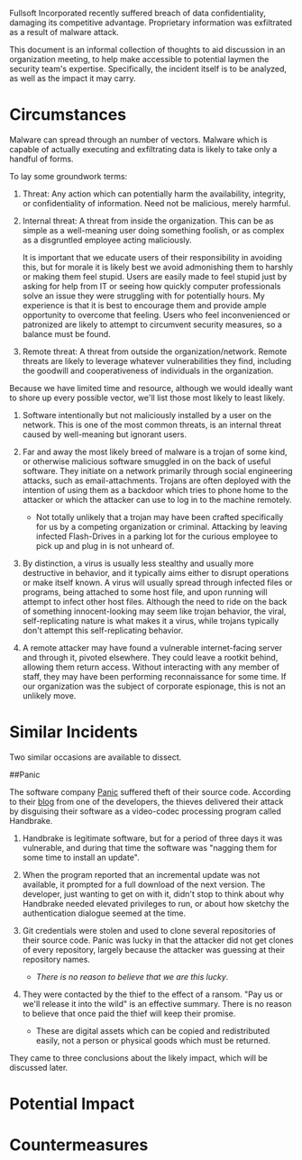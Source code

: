 Fullsoft Incorporated recently suffered breach of data confidentiality,
damaging its competitive advantage. Proprietary information was
exfiltrated as a result of malware attack.

This document is an informal collection of thoughts to aid discussion in
an organization meeting, to help make accessible to potential laymen the
security team's expertise. Specifically, the incident itself is to be
analyzed, as well as the impact it may carry.

Circumstances
=============
Malware can spread through an number of vectors. Malware which is
capable of actually executing and exfiltrating data is likely to take
only a handful of forms.

To lay some groundwork terms:
1. Threat: Any action which can potentially harm the availability,
   integrity, or confidentiality of information. Need not be malicious,
merely harmful.

2. Internal threat: A threat from inside the organization. This can be
   as simple as a well-meaning user doing something foolish, or as
complex as a disgruntled employee acting maliciously.

   It is important that we educate users of their responsibility in
avoiding this, but for morale it is likely best we avoid admonishing
them to harshly or making them feel stupid. Users are easily made to
feel stupid just by asking for help from IT or seeing how quickly
computer professionals solve an issue they were struggling with for
potentially hours. My experience is that it is best to encourage them
and provide ample opportunity to overcome that feeling. Users who feel
inconvenienced or patronized are likely to attempt to circumvent
security measures, so a balance must be found.

3. Remote threat: A threat from outside the organization/network. Remote
   threats are likely to leverage whatever vulnerabilities they find,
including the goodwill and cooperativeness of individuals in the
organization.

Because we have limited time and resource, although we would ideally
want to shore up every possible vector, we'll list those most likely to
least likely.

1. Software intentionally but not maliciously installed by a user on the
   network. This is one of the most common threats, is an internal
threat caused by well-meaning but ignorant users.

 1. Far and away the most likely breed of malware is a trojan of some
    kind, or otherwise malicious software smuggled in on the back of
useful software. They initiate on a network primarily through social
engineering attacks, such as email-attachments. Trojans are often
deployed with the intention of using them as a backdoor which tries to
phone home to the attacker or which the attacker can use to log in to
the machine remotely.  

	- Not totally unlikely that a trojan may have been crafted
	  specifically for us by a competing organization or criminal.
Attacking by leaving infected Flash-Drives in a parking lot for the
curious employee to pick up and plug in is not unheard of.

 2. By distinction, a virus is usually less stealthy and usually more destructive in behavior, and it typically aims either to disrupt
operations or make itself known. A virus will usually spread through
infected files or programs, being attached to some host file, and upon
running will attempt to infect other host files. Although the need to
ride on the back of something innocent-looking may seem like trojan
behavior, the viral, self-replicating nature is what makes it a
virus, while trojans typically don't attempt this self-replicating
behavior.

2. A remote attacker may have found a vulnerable internet-facing server
   and through it, pivoted elsewhere. They could leave a rootkit behind,
allowing them return access. Without interacting with any member of
staff, they may have been performing reconnaissance for some time. If
our organization was the subject of corporate espionage, this is not an
unlikely move.

Similar Incidents
=================
Two similar occasions are available to dissect.

##Panic 

The software company [Panic](https://panic.com) suffered theft of their
source code.  According to their
[blog](https://panic.com/blog/stolen-source-code/) from one of the
developers, the thieves delivered their attack by disguising their
software as a video-codec processing program called Handbrake.

 1. Handbrake is legitimate software, but for a period of three days it
    was vulnerable, and during that time the software was "nagging them
for some time to install an update".

 2. When the program reported that an incremental update was not
    available, it prompted for a full download of the next version. The
developer, just wanting to get on with it, didn't stop to think about
why Handbrake needed elevated privileges to run, or about how sketchy
the authentication dialogue seemed at the time.

 3. Git credentials were stolen and used to clone several repositories
    of their source code. Panic was lucky in that the attacker did not
get clones of every repository, largely because the attacker was
guessing at their repository names.

	- _There is no reason to believe that we are this lucky_.

 4. They were contacted by the thief to the effect of a ransom. "Pay us
    or we'll release it into the wild" is an effective summary. There is
no reason to believe that once paid the thief will keep their promise.

	- These are digital assets which can be copied and redistributed
	  easily, not a person or physical goods which must be returned.

They came to three conclusions about the likely impact, which will be
discussed later.

Potential Impact
================

Countermeasures
===============
